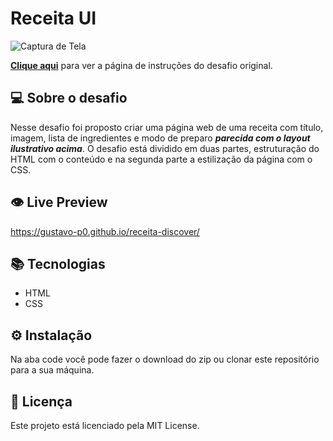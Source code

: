 # Receita UI

![Captura de Tela](https://user-images.githubusercontent.com/83771792/228839277-99809cee-3a9d-4ac5-8b78-b9829e251c16.png)

[**Clique aqui**](https://www.notion.so/15acc6a34f744484a2e64a1f115bfbae) para ver a página de instruções do desafio original.

## 💻 Sobre o desafio

Nesse desafio foi proposto criar uma página web de uma receita com título, imagem, lista de ingredientes e modo de preparo *********************************************parecida com o layout ilustrativo acima*********************************************. O desafio está dividido em duas partes, estruturação do HTML com o conteúdo e na segunda parte a estilização da página com o CSS.

## 👁️ Live Preview

https://gustavo-p0.github.io/receita-discover/

## 📚 Tecnologias

- HTML
- CSS

## ⚙️ Instalação

Na aba code você pode fazer o download do zip ou clonar este repositório para a sua máquina.

## 📄 Licença

Este projeto está licenciado pela MIT License.
